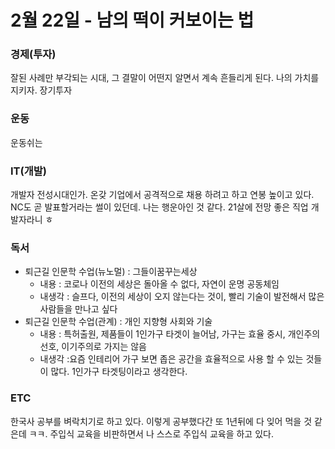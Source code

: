 # 2월 22일 - 남의 떡이 커보이는 법

### 경제\(투자\)

잘된 사례만 부각되는 시대, 그 결말이 어떤지 알면서 계속 흔들리게 된다. 나의 가치를 지키자. 장기투자

### 운동

 운동쉬는

### IT\(개발\)

개발자 전성시대인가. 온갖 기업에서 공격적으로 채용 하려고 하고 연봉 높이고 있다. NC도 곧 발표할거라는 썰이 있던데. 나는 행운아인 것 같다. 21살에 전망 좋은 직업 개발자라니 ㅎ

### 독서

* 퇴근길 인문학 수업\(뉴노멀\) : 그들이꿈꾸는세상
  * 내용 : 코로나 이전의 세상은 돌아올 수 없다, 자연이 운명 공동체임
  * 내생각 : 슬프다, 이전의 세상이 오지 않는다는 것이, 빨리 기술이 발전해서 많은 사람들을 만나고 싶다
* 퇴근길 인문학 수업\(관계\) : 개인 지향형 사회와 기술
  * 내용 : 특허출원, 제품들이 1인가구 타겟이 늘어남, 가구는 효율 중시, 개인주의 선호, 이기주의로 가지는 않음
  * 내생각 :요즘 인테리어 가구 보면 좁은 공간을 효율적으로 사용 할 수 있는 것들이 많다. 1인가구 타겟팅이라고 생각한다.

### ETC

한국사 공부를 벼락치기로 하고 있다. 이렇게 공부했다간 또 1년뒤에 다 잊어 먹을 것 같은데 ㅋㅋ. 주입식 교육을 비판하면서 나 스스로 주입식 교육을 하고 있다. 

